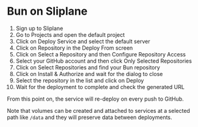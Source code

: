 # Bun on Sliplane

1. Sign up to Sliplane
2. Go to Projects and open the default project
3. Click on Deploy Service and select the default server
4. Click on Repository in the Deploy From screen
5. Click on Select a Repository and then Configure Repository Access
6. Select your GitHub account and then click Only Selected Repositories
7. Click on Select Repositories and find your Bun repository
8. Click on Install & Authorize and wait for the dialog to close
9. Select the repository in the list and click on Deploy
10. Wait for the deployment to complete and check the generated URL

From this point on, the service will re-deploy on every push to GitHub.

Note that volumes can be created and attached to services at a selected path
like `/data` and they will preserve data between deployments.
